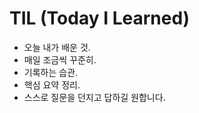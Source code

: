 # TIL (Today I Learned)

- 오늘 내가 배운 것.
- 매일 조금씩 꾸준히.
- 기록하는 습관.
- 핵심 요약 정리.
- 스스로 질문을 던지고 답하길 원합니다.
